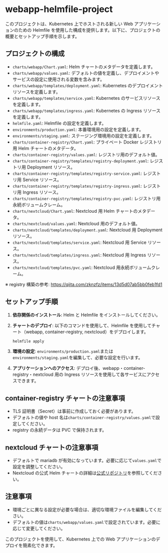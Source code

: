 # webapp-helmfile-project

このプロジェクトは、Kubernetes 上でホストされる新しい Web アプリケーションのための Helmfile を使用した構成を提供します。以下に、プロジェクトの概要とセットアップ手順を示します。

## プロジェクトの構成

- `charts/webapp/Chart.yaml`: Helm チャートのメタデータを定義します。
- `charts/webapp/values.yaml`: デフォルトの値を定義し、デプロイメントやサービスの設定に使用される変数を含みます。
- `charts/webapp/templates/deployment.yaml`: Kubernetes のデプロイメントリソースを定義します。
- `charts/webapp/templates/service.yaml`: Kubernetes のサービスリソースを定義します。
- `charts/webapp/templates/ingress.yaml`: Kubernetes の Ingress リソースを定義します。
- `helmfile.yaml`: Helmfile の設定を定義します。
- `environments/production.yaml`: 本番環境用の設定を定義します。
- `environments/staging.yaml`: ステージング環境用の設定を定義します。
- `charts/container-registry/Chart.yaml`: プライベート Docker レジストリ用 Helm チャートのメタデータ。
- `charts/container-registry/values.yaml`: レジストリ用のデフォルト値。
- `charts/container-registry/templates/registry-deployment.yaml`: レジストリ用 Deployment リソース。
- `charts/container-registry/templates/registry-service.yaml`: レジストリ用 Service リソース。
- `charts/container-registry/templates/registry-ingress.yaml`: レジストリ用 Ingress リソース。
- `charts/container-registry/templates/registry-pvc.yaml`: レジストリ用永続ボリュームクレーム。
- `charts/nextcloud/Chart.yaml`: Nextcloud 用 Helm チャートのメタデータ。
- `charts/nextcloud/values.yaml`: Nextcloud 用のデフォルト値。
- `charts/nextcloud/templates/deployment.yaml`: Nextcloud 用 Deployment リソース。
- `charts/nextcloud/templates/service.yaml`: Nextcloud 用 Service リソース。
- `charts/nextcloud/templates/ingress.yaml`: Nextcloud 用 Ingress リソース。
- `charts/nextcloud/templates/pvc.yaml`: Nextcloud 用永続ボリュームクレーム。

※ registry 構築の参考: https://qiita.com/zknzfz/items/13d5d07ab5bb0feb1fd1

## セットアップ手順

1. **依存関係のインストール**:
   Helm と Helmfile をインストールしてください。

2. **チャートのデプロイ**:
   以下のコマンドを使用して、Helmfile を使用してチャート（webapp, container-registry, nextcloud）をデプロイします。

   ```zsh
   helmfile apply
   ```

3. **環境の設定**:
   `environments/production.yaml`または`environments/staging.yaml`を編集して、必要な設定を行います。

4. **アプリケーションへのアクセス**:
   デプロイ後、webapp・container-registry・nextcloud 用の Ingress リソースを使用して各サービスにアクセスできます。

## container-registry チャートの注意事項

- TLS 証明書（Secret）は事前に作成しておく必要があります。
- デフォルトの値や host 名は`charts/container-registry/values.yaml`で設定してください。
- registry の永続データは PVC で保持されます。

## nextcloud チャートの注意事項

- デフォルトで mariadb が有効になっています。必要に応じて`values.yaml`で設定を調整してください。
- Nextcloud の公式 Helm チャートの詳細は[公式リポジトリ](https://nextcloud.github.io/helm/)を参照してください。

## 注意事項

- 環境ごとに異なる設定が必要な場合は、適切な環境ファイルを編集してください。
- デフォルトの値は`charts/webapp/values.yaml`で設定されています。必要に応じて変更してください。

このプロジェクトを使用して、Kubernetes 上での Web アプリケーションのデプロイを簡素化できます。
